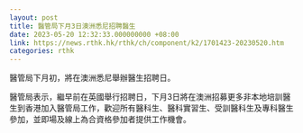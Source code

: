 ```yaml
---
layout: post
title: 醫管局下月3日澳洲悉尼招聘醫生
date: 2023-05-20 12:32:33.000000000 +08:00
link: https://news.rthk.hk/rthk/ch/component/k2/1701423-20230520.htm
categories: rthk
---
```


醫管局下月初，將在澳洲悉尼舉辦醫生招聘日。

醫管局表示，繼早前在英國舉行招聘日，下月3日將在澳洲招募更多非本地培訓醫生到香港加入醫管局工作，歡迎所有醫科生、醫科實習生、受訓醫科生及專科醫生參加，並即場及線上為合資格參加者提供工作機會。
